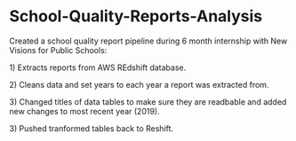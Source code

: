 # School-Quality-Reports-Analysis

Created a school quality report pipeline during 6 month internship with New Visions for Public Schools:

 <p> 1) Extracts reports from AWS REdshift database.
                <p>
  2) Cleans data and set years to each year a report was extracted from. 
                  <p>
  3) Changed titles of data tables to make sure they are readbable and added new changes to most recent year (2019).
                    <p>
  3) Pushed tranformed tables back to Reshift. 
